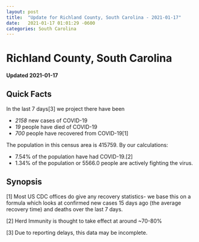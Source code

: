 ```yaml
---
layout: post
title:  "Update for Richland County, South Carolina - 2021-01-17"
date:   2021-01-17 01:01:29 -0600
categories: South Carolina
---
```


# Richland County, South Carolina
#### Updated 2021-01-17

## Quick Facts

In the last 7 days[3] we project there have been
- *2158* new cases of COVID-19
- *19* people have died of COVID-19
- *700* people have recovered from COVID-19[1]

The population in this census area is 415759. By our calculations:
- 7.54% of the population have had COVID-19.[2]
- 1.34% of the population or 5566.0 people are actively fighting the virus.

## Synopsis




[1] Most US CDC offices do give any recovery statistics- we base this on a formula which looks at confirmed new cases
15 days ago (the average recovery time) and deaths over the last 7 days.

[2] Herd Immunity is thought to take effect at around ~70-80%

[3] Due to reporting delays, this data may be incomplete.
 
    